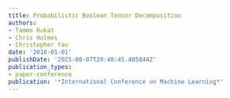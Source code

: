 ```yaml
---
title: Probabilistic Boolean Tensor Decomposition
authors:
- Tammo Rukat
- Chris Holmes
- Christopher Yau
date: '2018-01-01'
publishDate: '2025-08-07T20:48:45.405844Z'
publication_types:
- paper-conference
publication: '*International Conference on Machine Learning*'
---
```

